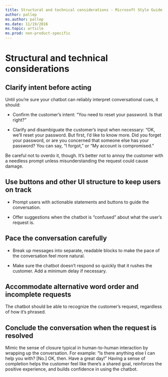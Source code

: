```yaml
---
title: Structural and technical considerations - Microsoft Style Guide
author: pallep
ms.author: pallep
ms.date: 11/19/2016
ms.topic: article
ms.prod: non-product-specific
---
```


# Structural and technical considerations

<h2>Clarify intent before acting</h2>

Until you’re sure your chatbot can reliably interpret conversational cues, it should: 

- Confirm the customer’s intent: “You need to reset your password. Is that right?” 

- Clarify and disambiguate the customer’s input when necessary: “OK, we’ll reset your password. But first, I’d like to know more. 
Did you forget your password, or are you concerned that someone else has your password? You can say, “I forgot,” or “My account is compromised.”  

Be careful not to overdo it, though. It’s better not to annoy the customer with a needless prompt unless misunderstanding 
the request could cause damage. 

<h2>Use buttons and other UI structure to keep users on track</h2>

- Prompt users with actionable statements and buttons to guide the conversation. 

- Offer suggestions when the chatbot is “confused” about what the user’s request is. 

<h2>Pace the conversation carefully</h2>

- Break up messages into separate, readable blocks to make the pace of the conversation feel more natural. 

- Make sure the chatbot doesn’t respond so quickly that it rushes the customer. Add a minimum delay if necessary.  

<h2>Accommodate alternative word order and incomplete requests</h2>

The chatbot should be able to recognize the customer’s request, regardless of how it’s phrased. 

<h2>Conclude the conversation when the request is resolved</h2> 

Mimic the sense of closure typical in human-to-human interaction by wrapping up the conversation. For example: “Is there 
anything else I can help you with? [No.] OK, then. Have a great day!” Having a sense of completion helps the customer feel 
like there’s a shared goal, reinforces the positive experience, and builds confidence in using the chatbot. 
